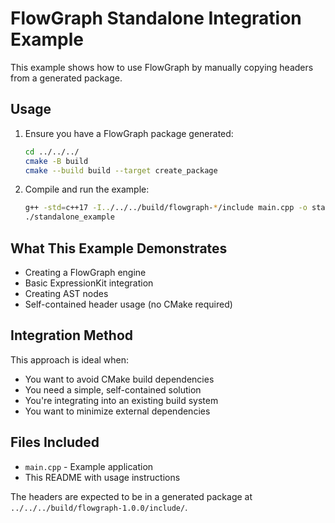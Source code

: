# FlowGraph Standalone Integration Example

This example shows how to use FlowGraph by manually copying headers from a generated package.

## Usage

1. Ensure you have a FlowGraph package generated:
   ```bash
   cd ../../../
   cmake -B build
   cmake --build build --target create_package
   ```

2. Compile and run the example:
   ```bash
   g++ -std=c++17 -I../../../build/flowgraph-*/include main.cpp -o standalone_example
   ./standalone_example
   ```

## What This Example Demonstrates

- Creating a FlowGraph engine
- Basic ExpressionKit integration 
- Creating AST nodes
- Self-contained header usage (no CMake required)

## Integration Method

This approach is ideal when:
- You want to avoid CMake build dependencies
- You need a simple, self-contained solution
- You're integrating into an existing build system
- You want to minimize external dependencies

## Files Included

- `main.cpp` - Example application
- This README with usage instructions

The headers are expected to be in a generated package at `../../../build/flowgraph-1.0.0/include/`.